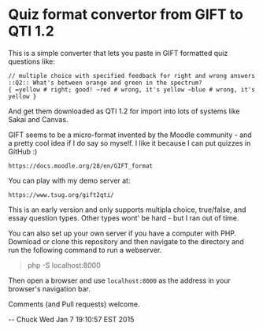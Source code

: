 
Quiz format convertor from GIFT to QTI 1.2
==========================================

This is a simple converter that lets you paste in GIFT formatted quiz questions like:


    // multiple choice with specified feedback for right and wrong answers
    ::Q2:: What's between orange and green in the spectrum? 
    { =yellow # right; good! ~red # wrong, it's yellow ~blue # wrong, it's yellow }

And get them downloaded as QTI 1.2 for import into lots of systems like Sakai and 
Canvas.

GIFT seems to be a micro-format invented by the Moodle community - and a pretty cool 
idea if I do say so myself.  I like it because I can put quizzes in GitHub :)

    https://docs.moodle.org/28/en/GIFT_format

You can play with my demo server at:

    https://www.tsug.org/gift2qti/

This is an early version and only supports multipla choice, true/false, and essay
question types.  Other types wont' be hard - but I ran out of time.

You can also set up your own server if you have a computer with PHP.  Download or clone 
this repository and then navigate to the directory and run the following command to run
a webserver.

> php -S localhost:8000

Then open a browser and use `localhost:8000` as the address in your browser's navigation bar.

Comments (and Pull requests) welcome.

-- Chuck
Wed Jan  7 19:10:57 EST 2015
